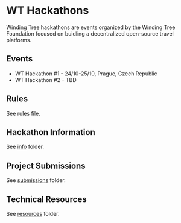 # WT Hackathons

Winding Tree hackathons are events organized by the Winding Tree Foundation focused on buidling a decentralized open-source travel platforms.

## Events

- WT Hackathon #1 - 24/10-25/10, Prague, Czech Republic
- WT Hackathon #2 - TBD

## Rules

See rules file.

## Hackathon Information

See [info](https://github.com/windingtree/wt-hackathon/info) folder.

## Project Submissions

See [submissions](https://github.com/windingtree/wt-hackathon/submissions) folder.

## Technical Resources

See [resources](https://github.com/windingtree/wt-hackathon/resources) folder.
